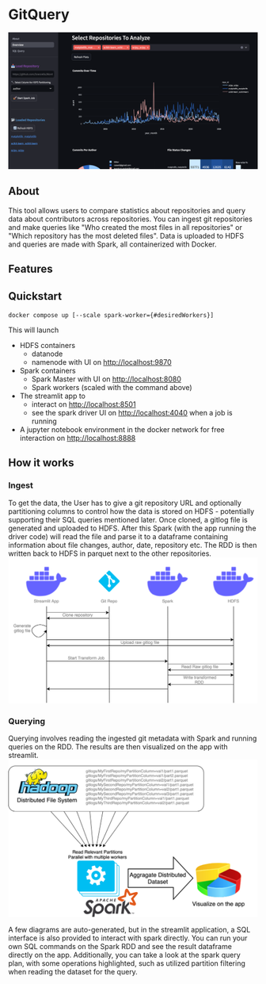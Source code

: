 # GitQuery

![screenshot_overview.png](screenshot_overview.png)

## About
This tool allows users to compare statistics about repositories and query
data about contributors across repositories. 
You can ingest git repositories and make 
queries like "Who created the most files in all repositories"
or "Which repository has the most deleted files".
Data is uploaded to HDFS and queries are made with Spark, all containerized with Docker.

## Features


## Quickstart

```
docker compose up [--scale spark-worker={#desiredWorkers}]
```  
This will launch 
- HDFS containers
  - datanode
  - namenode with UI on [http://localhost:9870](http://localhost:9870)
- Spark containers
  - Spark Master with UI on [http://localhost:8080](http://localhost:8080)
  - Spark workers (scaled with the command above)
- The streamlit app to 
  - interact on [http://localhost:8501](http://localhost:8501)
  - see the spark driver UI on [http://localhost:4040](http://localhost:4040) when a job is running
- A jupyter notebook environment in the docker network for free interaction on
[http://localhost:8888](http://localhost:8888)

## How it works

### Ingest
To get the data, the User has to give a git repository URL and optionally
partitioning columns to control how the data is stored on HDFS - 
potentially supporting their SQL queries mentioned later.
Once cloned, a gitlog file is generated and uploaded to HDFS.
After this Spark (with the app running the driver code) will read
the file and parse it to a dataframe containing information
about file changes, author, date, repository etc.
The RDD is then written back to HDFS in parquet next to the other repositories.
![ingest diagram](ingest-diag.drawio.svg)

### Querying

Querying involves reading the ingested git metadata with Spark
and running queries on the RDD. 
The results are then visualized on the app with streamlit.
![query diagram](query-diag.drawio.svg)


A few diagrams are auto-generated, but in the streamlit application, a SQL interface is
also provided to interact with spark directly. You can run your own SQL commands
on the Spark RDD and see the result dataframe directly on the app. Additionally,
you can take a look at the spark query plan, with some operations highlighted,
such as utilized partition filtering when reading the dataset for the query.

